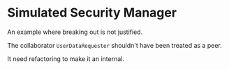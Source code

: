 # Simulated Security Manager

An example where breaking out is not justified.

The collaborator `UserDataRequester` shouldn't have been treated as a peer.

It need refactoring to make it an internal.
